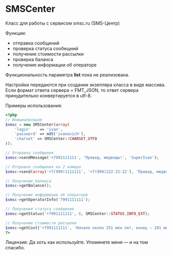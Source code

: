 SMSCenter
=========

Класс для работы с сервисом smsc.ru (SMS-Центр)

Функции:
* отправка сообщений
* проверка статуса сообещний
* получение стоимости рассылки
* проверка баланса
* получение информации об операторе

Функциональность параметра **list** пока не реализована.

Настройки передаются при создании экзепляра класса в виде массива.
Если формат ответа сервера = FMT_JSON, то ответ сервера принудительно конвертируется в utf-8.

Примеры использования:
```php
<?php
// Инициализация
$smsc = new SMSCenter(array(
	'login'	   => 'ivan',
	'password' => md5('ivanovich'),
	'charset' => SMSCenter::CHARSET_UTF8
));

// Отправка сообщения
$smsc->sendMessage('+7991111111', 'Превед, медведы!', 'SuperIvan');

// Отправка сообщения на 2 номера
$smsc->send(array('+7(999)1111111', '+7(999)222-22-22'), 'Превед, медведы! Одно сообщение на 2 номера.', 'SuperIvan');

// Получение баланса
$smsc->getBalance();

// Получение информации об операторе
$smsc->getOperatorInfo('7991111111');

// Получения статуса сообщения
$smsc->getStatus('+7991111111', 6, SMSCenter::STATUS_INFO_EXT);

// Получение стоимости рассылки
$smsc->getCost('+7991111111', 'Начало около 251 млн лет, конец — 201 млн лет назад, длительность около 50 млн лет.');
?>
```
Лицензия: Да хоть как используйте. Упомянете меня — и на том спасибо.